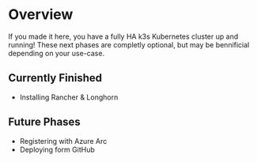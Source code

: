 # Overview

If you made it here, you have a fully HA k3s Kubernetes cluster up and running! These next phases are completly optional, but may be bennificial depending on your use-case.

## Currently Finished

- Installing Rancher & Longhorn

## Future Phases

- Registering with Azure Arc
- Deploying form GitHub